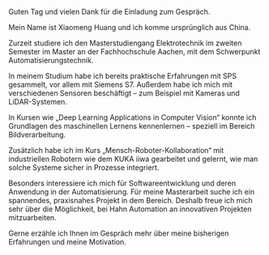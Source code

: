 Guten Tag und vielen Dank für die Einladung zum Gespräch. 

Mein Name ist Xiaomeng Huang und ich komme ursprünglich aus China. 

Zurzeit studiere ich den Masterstudiengang Elektrotechnik im zweiten Semester im Master an der Fachhochschule Aachen, mit dem Schwerpunkt Automatisierungstechnik. 

In meinem Studium habe ich bereits praktische Erfahrungen mit SPS gesammelt, vor allem mit Siemens S7. Außerdem habe ich mich mit verschiedenen Sensoren beschäftigt – zum Beispiel mit Kameras und LiDAR-Systemen. 

In Kursen wie „Deep Learning Applications in Computer Vision“ konnte ich Grundlagen des maschinellen Lernens kennenlernen – speziell im Bereich Bildverarbeitung. 

Zusätzlich habe ich im Kurs „Mensch-Roboter-Kollaboration“ mit industriellen Robotern wie dem KUKA iiwa gearbeitet und gelernt, wie man solche Systeme sicher in Prozesse integriert. 

Besonders interessiere ich mich für Softwareentwicklung und deren Anwendung in der Automatisierung. 
Für meine Masterarbeit suche ich ein spannendes, praxisnahes Projekt in dem Bereich. Deshalb freue ich mich sehr über die Möglichkeit, bei Hahn Automation an innovativen Projekten mitzuarbeiten. 

Gerne erzähle ich Ihnen im Gespräch mehr über meine bisherigen Erfahrungen und meine Motivation. 
